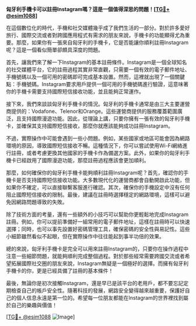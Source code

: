 **匈牙利手機卡可以註冊Instagram嗎？這是一個值得深思的問題！[[TG💪+ @esim1088](https://t.me/s/esim1088)]**

在這個數位化的時代，手機和社交媒體幾乎成了我們生活的一部分。對於許多愛好旅行、國際交流或者對跨國應用程式有需求的朋友來說，手機卡的功能顯得尤為重要。那麼，如果你有一張來自匈牙利的手機卡，它是否能讓你順利註冊Instagram呢？這是一個看似簡單卻頗具深度的問題。

首先，讓我們來了解一下Instagram的基本註冊條件。Instagram是一個全球知名的社交媒體平台，它的註冊過程其實非常直觀，只需要一個有效的電子郵件地址、手機號碼以及一個可用的密碼即可完成基本設置。然而，這裡就出現了一個關鍵點：手機號碼。Instagram要求用戶提供一個可用的手機號碼進行驗證，這意味著你的手機卡需要支持國際短信接收功能，並且能夠正常運作。

接下來，我們來談談匈牙利手機卡的情況。匈牙利的手機卡通常是由三大主要運營商提供的：Vodafone、Telenor和Orange。這些運營商提供的服務覆蓋範圍廣泛，且支持國際漫遊功能。因此，從理論上講，只要你擁有一張有效的匈牙利手機卡，並確保其支持國際短信接收，那麼你就應該能夠成功註冊Instagram。

不過，實際操作中可能會遇到一些小問題。例如，某些國家或地區可能會因為網路環境的原因，導致國際短信接收不暢。這種情況下，你可以嘗試使用Wi-Fi網絡進行註冊，或者考慮更換其他國家的手機卡作為備選方案。此外，如果你的匈牙利手機卡已經啟用了國際漫遊功能，那麼註冊過程應該會更加順利。

那麼，如何確保你的匈牙利手機卡能夠順利註冊Instagram呢？首先，確認你的手機卡是否支持國際短信接收功能。大多數現代化的運營商都會自動開啟此功能，但如果你不確定，可以直接聯繫客服進行確認。其次，確保你的手機設定中沒有任何阻止國際短信接收的限制。最後，建議在註冊時選擇穩定的網路環境，這樣可以避免因網路問題導致的失敗。

除了技術方面的考量，還有一些額外的小技巧可以幫助你更輕鬆地完成Instagram註冊。例如，你可以提前準備好一組常用的電子郵件地址，這樣在註冊時可以快速選擇；同時，也可以事先設置好密碼管理工具，確保密碼的安全性與易記性。這些小細節雖然看似不起眼，但在實際操作中往往能起到事半功倍的效果。

總的來說，匈牙利手機卡是完全可以用來註冊Instagram的，只要你在操作過程中注意一些細節問題，就能夠順利完成整個過程。對於那些經常需要跨國交流或者希望拓展國際社交圈的朋友來說，Instagram無疑是一個極好的選擇。而擁有匈牙利手機卡的你，更是已經具備了註冊的基本條件！

最後，無論你是初次接觸Instagram，還是早已是該平台的老用戶，都不要忘記定期檢查自己的帳戶安全性。隨著科技的發展，網路安全變得越來越重要，保護好自己的個人信息永遠是第一位的。希望每一位朋友都能在Instagram的世界裡找到屬於自己的樂趣與價值！

[[TG💪+ @esim1088](https://t.me/s/esim1088) ![Image](https://i.postimg.cc/4NQfJmqS/Snipaste-2025-05-13-00-14-12.png)]